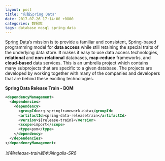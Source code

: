 ```yaml
---
layout: post
title: "实践Spring Data"
date: 2017-07-26 17:14:00 +0800
categories: 数据库
tags: database nosql spring-data
---
```


[Spring Data](http://projects.spring.io/spring-data/)’s mission is to provide a familiar and consistent, Spring-based programming model for **data access** while still retaining the special traits of the underlying data store.
It makes it easy to use data access technologies, **relational** and **non-relational** databases, **map-reduce** frameworks, and **cloud-based** data services. This is an umbrella project which contains many subprojects that are specific to a given database. The projects are developed by working together with many of the companies and developers that are behind these exciting technologies.

**Spring Data Release Train - BOM**

```xml
<dependencyManagement>
  <dependencies>
    <dependency>
      <groupId>org.springframework.data</groupId>
      <artifactId>spring-data-releasetrain</artifactId>
      <version>${release-train}</version>
      <scope>import</scope>
      <type>pom</type>
    </dependency>
  </dependencies>
</dependencyManagement>
```

*当前release-train版本为Ingalls-SR6*

